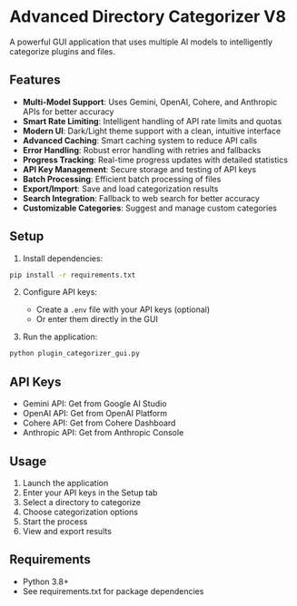 # Advanced Directory Categorizer V8

A powerful GUI application that uses multiple AI models to intelligently categorize plugins and files.

## Features

- **Multi-Model Support**: Uses Gemini, OpenAI, Cohere, and Anthropic APIs for better accuracy
- **Smart Rate Limiting**: Intelligent handling of API rate limits and quotas
- **Modern UI**: Dark/Light theme support with a clean, intuitive interface
- **Advanced Caching**: Smart caching system to reduce API calls
- **Error Handling**: Robust error handling with retries and fallbacks
- **Progress Tracking**: Real-time progress updates with detailed statistics
- **API Key Management**: Secure storage and testing of API keys
- **Batch Processing**: Efficient batch processing of files
- **Export/Import**: Save and load categorization results
- **Search Integration**: Fallback to web search for better accuracy
- **Customizable Categories**: Suggest and manage custom categories

## Setup

1. Install dependencies:
```bash
pip install -r requirements.txt
```

2. Configure API keys:
   - Create a `.env` file with your API keys (optional)
   - Or enter them directly in the GUI

3. Run the application:
```bash
python plugin_categorizer_gui.py
```

## API Keys

- Gemini API: Get from Google AI Studio
- OpenAI API: Get from OpenAI Platform
- Cohere API: Get from Cohere Dashboard
- Anthropic API: Get from Anthropic Console

## Usage

1. Launch the application
2. Enter your API keys in the Setup tab
3. Select a directory to categorize
4. Choose categorization options
5. Start the process
6. View and export results

## Requirements

- Python 3.8+
- See requirements.txt for package dependencies
